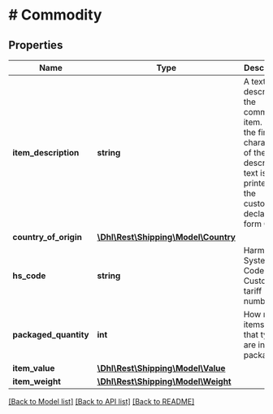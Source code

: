 # # Commodity

## Properties

Name | Type | Description | Notes
------------ | ------------- | ------------- | -------------
**item_description** | **string** | A text that describes the commodity item. Only the first 50 characters of the description text is printed on the customs declaration form CN23. |
**country_of_origin** | [**\Dhl\Rest\Shipping\Model\Country**](Country.md) |  | [optional]
**hs_code** | **string** | Harmonized System Code aka Customs tariff number. | [optional]
**packaged_quantity** | **int** | How many items of that type are in the package |
**item_value** | [**\Dhl\Rest\Shipping\Model\Value**](Value.md) |  |
**item_weight** | [**\Dhl\Rest\Shipping\Model\Weight**](Weight.md) |  |

[[Back to Model list]](../../README.md#models) [[Back to API list]](../../README.md#endpoints) [[Back to README]](../../README.md)
